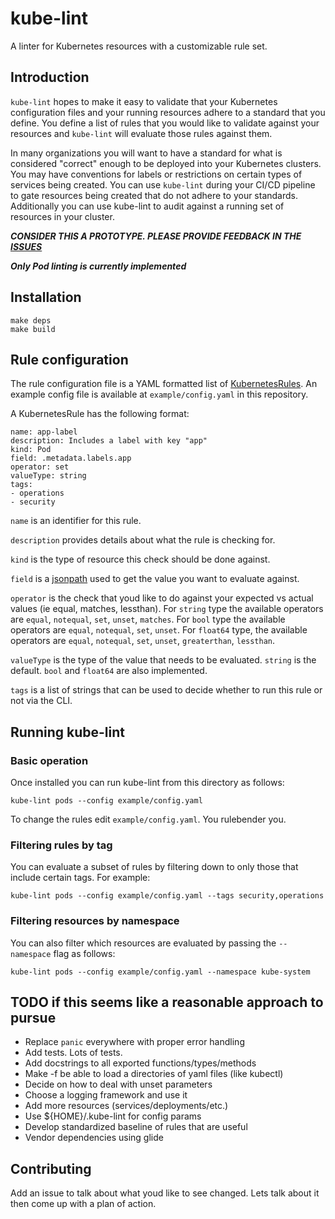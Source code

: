 # kube-lint
A linter for Kubernetes resources with a customizable rule set.

## Introduction
`kube-lint` hopes to make it easy to validate that your Kubernetes configuration files and your running resources
adhere to a standard that you define. You define a list of rules that you would like to validate against your resources
and `kube-lint` will evaluate those rules against them.

In many organizations you will want to have a standard for what is considered "correct" enough to be deployed into 
your Kubernetes clusters. You may have conventions for labels or restrictions on certain types of services being created.
You can use `kube-lint` during your CI/CD pipeline to gate resources being created that do not adhere to your standards.
Additionally you can use kube-lint to audit against a running set of resources in your cluster. 

***CONSIDER THIS A PROTOTYPE. PLEASE PROVIDE FEEDBACK IN THE [ISSUES](https://github.com/viglesiasce/kube-lint/issues)***

***Only Pod linting is currently implemented***

## Installation
```
make deps
make build
```

## Rule configuration
The rule configuration file is a YAML formatted list of [KubernetesRules](https://github.com/viglesiasce/kube-lint/blob/master/pkg/rules/rules.go#L44). An example config file is 
available at `example/config.yaml` in this repository.

A KubernetesRule has the following format:
```
name: app-label
description: Includes a label with key "app"
kind: Pod
field: .metadata.labels.app
operator: set
valueType: string
tags:
- operations
- security
```

`name` is an identifier for this rule.

`description` provides details about what the rule is checking for.

`kind` is the type of resource this check should be done against.

`field` is a [jsonpath](https://kubernetes.io/docs/user-guide/jsonpath/) used to get the value you want to evaluate against.

`operator` is the check that youd like to do against your expected vs actual values (ie equal, matches, lessthan). 
For `string` type the available operators are `equal`, `notequal`, `set`, `unset`, `matches`. For `bool` type the available
operators are `equal`, `notequal`, `set`, `unset`. For `float64` type, the available operators are `equal`, `notequal`,
`set`, `unset`, `greaterthan`, `lessthan`.


`valueType` is the type of the value that needs to be evaluated. `string` is the default. `bool` and `float64` are also implemented. 

`tags` is a list of strings that can be used to decide whether to run this rule or not via the CLI. 

## Running kube-lint

### Basic operation
Once installed you can run kube-lint from this directory as follows:
```
kube-lint pods --config example/config.yaml
```

To change the rules edit `example/config.yaml`. You rulebender you.

### Filtering rules by tag
You can evaluate a subset of rules by filtering down to only those that include certain tags. For example:
```
kube-lint pods --config example/config.yaml --tags security,operations
```
### Filtering resources by namespace
You can also filter which resources are evaluated by passing the `--namespace` flag as follows:
```
kube-lint pods --config example/config.yaml --namespace kube-system
```

## TODO if this seems like a reasonable approach to pursue
- Replace `panic` everywhere with proper error handling
- Add tests. Lots of tests.
- Add docstrings to all exported functions/types/methods
- Make -f be able to load a directories of yaml files (like kubectl)
- Decide on how to deal with unset parameters
- Choose a logging framework and use it
- Add more resources (services/deployments/etc.)
- Use ${HOME}/.kube-lint for config params
- Develop standardized baseline of rules that are useful
- Vendor dependencies using glide

## Contributing
Add an issue to talk about what youd like to see changed. Lets talk about it then come up with a plan of action. 
